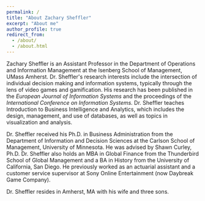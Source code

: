 ```yaml
---
permalink: /
title: "About Zachary Sheffler"
excerpt: "About me"
author_profile: true
redirect_from: 
  - /about/
  - /about.html
---
```


Zachary Sheffler is an Assistant Professor in the Department of Operations and Information Management at the Isenberg School of Management, UMass Amherst. Dr. Sheffler's research interests include the intersection of individual decision making and information systems, typically through the lens of video games and gamification. His research has been published in the _European Journal of Information Systems_ and the proceedings of the _International Conference on Information Systems._ Dr. Sheffler teaches Introduction to Business Intelligence and Analytics, which includes the design, management, and use of databases, as well as topics in visualization and analysis.

Dr. Sheffler received his Ph.D. in Business Administration from the Department of Information and Decision Sciences at the Carlson School of Management, University of Minnesota. He was advised by Shawn Curley, Ph.D. Dr. Sheffler also holds an MBA in Global Finance from the Thunderbird School of Global Management and a BA in History from the University of California, San Diego. He previously worked as an actuarial assistant and a customer service supervisor at Sony Online Entertainment (now Daybreak Game Company).

Dr. Sheffler resides in Amherst, MA with his wife and three sons.
